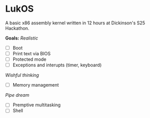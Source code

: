 # LukOS
A basic x86 assembly kernel written in 12 hours at Dickinson's S25 Hackathon.

**Goals:**
*Realistic*
- [ ] Boot
- [ ] Print text via BIOS
- [ ] Protected mode 
- [ ] Exceptions and interupts (timer, keyboard)

*Wishful thinking*
- [ ] Memory management

*Pipe dream*
- [ ] Premptive multitasking
- [ ] Shell
